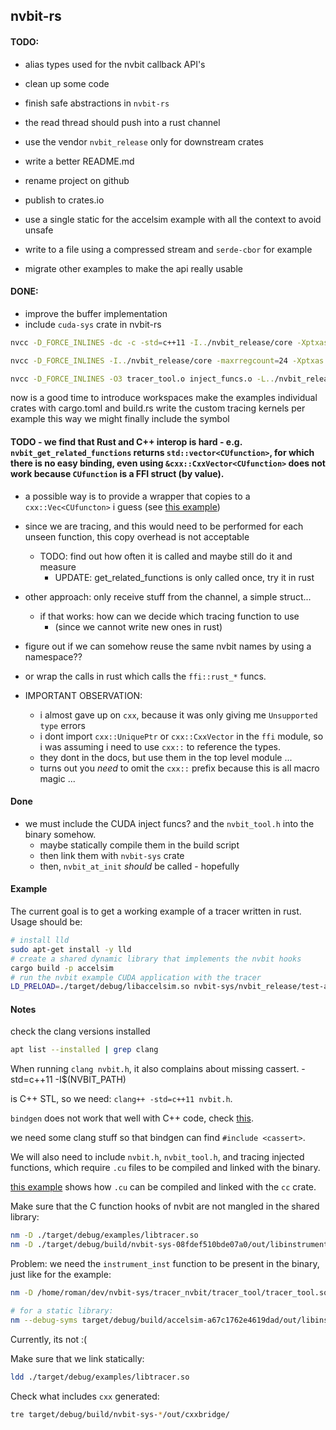 ## nvbit-rs

#### TODO:

- alias types used for the nvbit callback API's
- clean up some code
- finish safe abstractions in `nvbit-rs`
- the read thread should push into a rust channel
- use the vendor `nvbit_release` only for downstream crates
- write a better README.md
- rename project on github
- publish to crates.io

- use a single static for the accelsim example with all the context to avoid unsafe
- write to a file using a compressed stream and `serde-cbor` for example
- migrate other examples to make the api really usable

#### DONE:
- improve the buffer implementation
- include `cuda-sys` crate in nvbit-rs

```bash
nvcc -D_FORCE_INLINES -dc -c -std=c++11 -I../nvbit_release/core -Xptxas -cloning=no -Xcompiler -w  -O3 -Xcompiler -fPIC tracer_tool.cu -o tracer_tool.o

nvcc -D_FORCE_INLINES -I../nvbit_release/core -maxrregcount=24 -Xptxas -astoolspatch --keep-device-functions -c inject_funcs.cu -o inject_funcs.o

nvcc -D_FORCE_INLINES -O3 tracer_tool.o inject_funcs.o -L../nvbit_release/core -lnvbit -lcuda -shared -o tracer_tool.so
```

now is a good time to introduce workspaces
make the examples individual crates with cargo.toml and build.rs
write the custom tracing kernels per example 
this way we might finally include the symbol


#### TODO - we find that Rust and C++ interop is hard - e.g. `nvbit_get_related_functions` returns `std::vector<CUfunction>`, for which there is no easy binding, even using `&cxx::CxxVector<CUfunction>` does not work because `CUfunction` is a FFI struct (by value).
  - a possible way is to provide a wrapper that copies to a `cxx::Vec<CUfuncton>` i guess (see [this example](https://github.com/dtolnay/cxx/blob/master/book/src/binding/vec.md#example))
  - since we are tracing, and this would need to be performed for each unseen function, this copy overhead is not acceptable
    - TODO: find out how often it is called and maybe still do it and measure
      - UPDATE: get_related_functions is only called once, try it in rust

- other approach: only receive stuff from the channel, a simple struct...
  - if that works: how can we decide which tracing function to use
    - (since we cannot write new ones in rust)

- figure out if we can somehow reuse the same nvbit names by using a namespace??
- or wrap the calls in rust which calls the `ffi::rust_*` funcs.

- IMPORTANT OBSERVATION:
  - i almost gave up on `cxx`, because it was only giving me `Unsupported type` errors
  - i dont import `cxx::UniquePtr` or `cxx::CxxVector` in the `ffi` module, 
    so i was assuming i need to use `cxx::` to reference the types.
  - they dont in the docs, but use them in the top level module ...
  - turns out you *need* to omit the `cxx::` prefix because this is all macro magic ...

#### Done
- we must include the CUDA inject funcs? and the `nvbit_tool.h` into the binary somehow.
  - maybe statically compile them in the build script
  - then link them with `nvbit-sys` crate
  - then, `nvbit_at_init` _should_ be called - hopefully

#### Example

The current goal is to get a working example of a tracer written in rust.
Usage should be:
```bash
# install lld
sudo apt-get install -y lld
# create a shared dynamic library that implements the nvbit hooks
cargo build -p accelsim
# run the nvbit example CUDA application with the tracer
LD_PRELOAD=./target/debug/libaccelsim.so nvbit-sys/nvbit_release/test-apps/vectoradd/vectoradd
```

#### Notes

check the clang versions installed
```bash
apt list --installed | grep clang
```

When running `clang nvbit.h`, it also complains about missing cassert.
-std=c++11 
-I$(NVBIT_PATH)

<cassert> is C++ STL, so we need: `clang++ -std=c++11 nvbit.h`.

`bindgen` does not work that well with C++ code, check [this](https://rust-lang.github.io/rust-bindgen/cpp.html).

we need some clang stuff so that bindgen can find `#include <cassert>`.

We will also need to include `nvbit.h`, `nvbit_tool.h`, and tracing injected functions, which require `.cu` files to be compiled and linked with the binary.

[this example](https://github.com/termoshtt/link_cuda_kernel) shows how `.cu` can be compiled and linked with the `cc` crate.

Make sure that the C function hooks of nvbit are not mangled in the shared library:
```bash
nm -D ./target/debug/examples/libtracer.so
nm -D ./target/debug/build/nvbit-sys-08fdef510bde07a0/out/libinstrumentation.a
```

Problem: we need the `instrument_inst` function to be present in the binary, just like
for the example:
```bash
nm -D /home/roman/dev/nvbit-sys/tracer_nvbit/tracer_tool/tracer_tool.so | grep instrument

# for a static library:
nm --debug-syms target/debug/build/accelsim-a67c1762e4619dad/out/libinstrumentation.a | grep instrument
```
Currently, its not :(

Make sure that we link statically:
```bash
ldd ./target/debug/examples/libtracer.so
```

Check what includes `cxx` generated:
```bash
tre target/debug/build/nvbit-sys-*/out/cxxbridge/
```
